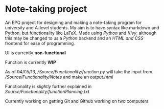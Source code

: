 Note-taking project
===================

An EPQ project for designing and making a note-taking program for university and A-level students. My aim is to have syntax like markdown and Python, but functionality like LaTeX.
Made using *Python* and *Kivy*, although this may be changed to us a *Python* backend and an *HTML and CSS* frontend for ease of programming.

UI is currently **non-functional**

Function is currently **WIP**

As of 04/05/13, */Source/Functionality/function.py* will take the input from */Source/Functionality/Notes* and make an *output.html*

Functionality is *slightly* further explained in *Source/Functionality/functionPlanning.txt*

Currently working on getting Git and Github working on two computers
